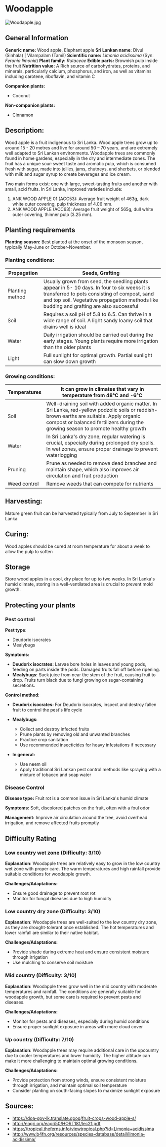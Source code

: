 # Woodapple
![Woodapple.jpg](../../assets/images/Woodapple.jpg "By Thamizhpparithi Maari - Own work, CC BY-SA 4.0, https://commons.wikimedia.org/w/index.php?curid=100167197")
## General Information
**Generic name:** Wood apple, Elephant apple
**Sri Lankan name:** Divul (Sinhala) | Vilampalam (Tamil)
**Scientific name:** _Limonia acidissima_ (Syn: _Feronia limonia_)
**Plant family:** _Rutaceae_
**Edible parts:** Brownish pulp inside the fruit
**Nutrition value:** A Rich source of carbohydrates, proteins, and minerals, particularly calcium, phosphorus, and iron, as well as vitamins including carotene, riboflavin, and vitamin C

**Companion plants:** 
- Coconut

**Non-companion plants:** 
- Cinnamon

## Description:
Wood apple is a fruit indigenous to Sri Lanka. Wood apple trees grow up to around 15 - 20 metres and live for around 50 – 70 years, and are extremely well adapted to Sri Lankan environments. Woodapple trees are commonly found in home gardens, especially in the dry and intermediate zones. The fruit has a unique sour-sweet taste and aromatic pulp, which is consumed fresh with sugar, made into jellies, jams, chutneys, and sherbets, or blended with milk and sugar syrup to create beverages and ice cream.

Two main forms exist: one with large, sweet-tasting fruits and another with small, acid fruits. In Sri Lanka, improved varieties include:
1. ANK WOOD APPLE 01 (ACC53): Average fruit weight of 463g, dark white outer covering, pulp thickness of 4.06 mm.
2. ANK WOOD APPLE (ACC63): Average fruit weight of 565g, dull white outer covering, thinner pulp (3.25 mm).


## Planting requirements
**Planting season:** Best planted at the onset of the monsoon season, typically May-June or October-November.

### Planting conditions:
| Propagation | Seeds, Grafting |
|----|----|
| Planting method | Usually grown from seed, the seedling plants appear in 5- 10 days. In four to six weeks it is transferred to pots consisting of compost, sand and top soil. Vegetative propagation methods like budding and grafting are also successful |
| Soil | Requires a soil pH of 5.8 to 6.5. Can thrive in a wide range of soil. A light sandy loamy soil that drains well is ideal |
| Water | Daily irrigation should be carried out during the early stages. Young plants require more irrigation than the older plants |
| Light | Full sunlight for optimal growth. Partial sunlight can slow down growth |

### Growing conditions:

| Temperatures | It can grow in climates that vary in temperature from 48°C and -6°C |
|----|----|
| Soil | Well-draining soil with added organic matter. In Sri Lanka, red-yellow podzolic soils or reddish-brown earths are suitable. Apply organic compost or balanced fertilizers during the growing season to promote healthy growth |
| Water | In Sri Lanka's dry zone, regular watering is crucial, especially during prolonged dry spells. In wet zones, ensure proper drainage to prevent waterlogging |
| Pruning | Prune as needed to remove dead branches and maintain shape, which also improves air circulation and fruit production |
| Weed control | Remove weeds that can compete for nutrients |


## Harvesting:
Mature green fruit can be harvested typically from July to September in Sri Lanka

## Curing:
Wood apples should be cured at room temperature for about a week to allow the pulp to soften

## Storage
Store wood apples in a cool, dry place for up to two weeks. In Sri Lanka's humid climate, storing in a well-ventilated area is crucial to prevent mold growth.

## Protecting your plants
### Pest control
**Pest type:**
- Deudorix isocrates
- Mealybugs

**Symptoms:**
- **Deudorix isocrates:** Larvae bore holes in leaves and young pods, feeding on parts inside the pods. Damaged fruits fall off before ripening.
- **Mealybugs:** Suck juice from near the stem of the fruit, causing fruit to drop. Fruits turn black due to fungi growing on sugar-containing secretions.

**Control method:**
- **Deudorix isocrates:** For Deudorix isocrates, inspect and destroy fallen fruit to control the pest's life cycle

- **Mealybugs:** 
    - Collect and destroy infected fruits
    - Prune plants by removing old and unwanted branches
    - Practice crop sanitation
    - Use recommended insecticides for heavy infestations if necessary

- **In general:**
    - Use neem oil
    - Apply traditional Sri Lankan pest control methods like spraying with a mixture of tobacco and soap water

### Disease Control
**Disease type:** Fruit rot is a common issue in Sri Lanka's humid climate

**Symptoms:** Soft, discolored patches on the fruit, often with a foul odor

**Management:** Improve air circulation around the tree, avoid overhead irrigation, and remove affected fruits promptly

## Difficulty Rating

### Low country wet zone (Difficulty: 3/10)
**Explanation:** Woodapple trees are relatively easy to grow in the low country wet zone with proper care. The warm temperatures and high rainfall provide suitable conditions for woodapple growth.

**Challenges/Adaptations:**
- Ensure good drainage to prevent root rot
- Monitor for fungal diseases due to high humidity

### Low country dry zone (Difficulty: 3/10)
**Explanation:** Woodapple trees are well-suited to the low country dry zone, as they are drought-tolerant once established. The hot temperatures and lower rainfall are similar to their native habitat.

**Challenges/Adaptations:**
- Provide shade during extreme heat and ensure consistent moisture through irrigation
- Use mulching to conserve soil moisture

### Mid country (Difficulty: 3/10)
**Explanation:** Woodapple trees grow well in the mid country with moderate temperatures and rainfall. The conditions are generally suitable for woodapple growth, but some care is required to prevent pests and diseases.

**Challenges/Adaptations:**
- Monitor for pests and diseases, especially during humid conditions
- Ensure proper sunlight exposure in areas with more cloud cover

### Up country (Difficulty: 7/10)
**Explanation:** Woodapple trees may require additional care in the upcountry due to cooler temperatures and lower humidity. The higher altitude can make it more challenging to maintain optimal growing conditions.

**Challenges/Adaptations:**
- Provide protection from strong winds, ensure consistent moisture through irrigation, and maintain optimal soil temperature
- Consider planting on south-facing slopes to maximize sunlight exposure

## Sources:
- https://doa-gov-lk.translate.goog/fruit-crops-wood-apple-s/
- http://eagri.org/eagri50/HORT181/lec21.pdf
- https://tropical.theferns.info/viewtropical.php?id=Limonia+acidissima
- http://www.b4fn.org/resources/species-database/detail/limonia-acidissima/
